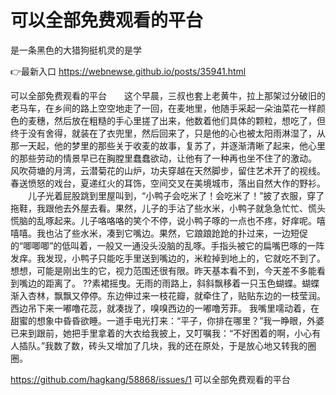 # 可以全部免费观看的平台
是一条黑色的大猎狗挺机灵的是学

👉最新入口 https://webnewse.github.io/posts/35941.html

可以全部免费观看的平台　　这个早晨，三叔也套上老黄牛，拉上那架过分破旧的老马车，在乡间的路上空空地走了一回，在麦地里，他随手采起一朵油菜花一样颜色的麦穗，然后放在粗糙的手心里搓了出来，他数着他们具体的颗粒，想吃了，但终于没有舍得，就装在了衣兜里，然后回来了，只是他的心也被太阳雨淋湿了，从那一天起，他的梦里的那些关于收麦的故事，复苏了，并逐渐清晰了起来，他心里的那些劳动的情景早已在胸膛里蠢蠢欲动，让他有了一种再也坐不住了的激动。
	风吹荷塘的月湾，云潜菊花的山炉，功夫穿越在天然脚步，留住艺术开了的视线。春送愤怒的戏台，夏递红火的耳饰，空间交叉在美境城市，落出自然大作的野衫。
　　儿子光着屁股跳到里屋叫到，“小鸭子会吃米了！会吃米了！”披了衣服，穿了拖鞋，我跟他去外屋去看。果然，儿子的手沾了些水米，小鸭子就急急忙忙、慌头慌脑的乱啄起来。儿子咯咯咯的笑个不停，说小鸭子啄的一点也不疼，好痒呢。嘻嘻嘻。我也沾了些水米，凑到它嘴边。果然，它踉踉跄跄的扑过来，一边短促的“唧唧唧”的低叫着，一般又一通没头没脑的乱啄。手指头被它的扁嘴巴啄的一阵发痒。我发现，小鸭子只能吃手里送到嘴边的，米粒掉到地上的，它就吃不到了。想想，可能是刚出生的它，视力范围还很有限。昨天基本看不到，今天差不多能看到嘴边的距离了。
??素裙摇曳。无雨的雨路上，斜斜飘移着一只玉色蝴蝶。蝴蝶渐入杏林，飘飘又停停。东边伸过来一枝花瓣，就牵住了，贴贴东边的一枝莹润。西边吊下来一嘟噜花蕊，就凑拢了，嗅嗅西边的一嘟噜芳菲。
我嘴里嚅动着，在甜蜜的想象中昏昏欲睡。一道手电光打来：“平子，你排在哪里？”我一睁眼，外婆已来到跟前，她把手里拿着的大衣给我披上，又叮嘱我：“不好困着的啊，小心有人插队。”我数了数，砖头又增加了几块，我的还在原处，于是放心地又转我的圈圈。

https://github.com/hagkang/58868/issues/1
可以全部免费观看的平台
